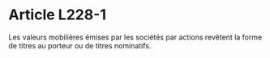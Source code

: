 # Article L228-1

Les valeurs mobilières émises par les sociétés par actions revêtent la forme de titres au porteur ou de titres nominatifs.
